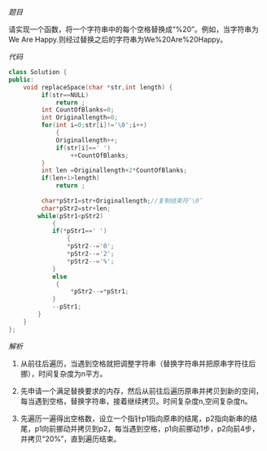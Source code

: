 *题目*

请实现一个函数，将一个字符串中的每个空格替换成“%20”。例如，当字符串为We Are Happy.则经过替换之后的字符串为We%20Are%20Happy。

*代码*

```C++
class Solution {
public:
    void replaceSpace(char *str,int length) {
         if(str==NULL)
             return ;
         int CountOfBlanks=0;
         int Originallength=0;
         for(int i=0;str[i]!='\0';i++)
             {
             Originallength++;
             if(str[i]==' ')
                 ++CountOfBlanks;
         }
         int len =Originallength+2*CountOfBlanks;
         if(len+1>length)
             return ;
          
         char*pStr1=str+Originallength;//复制结束符‘\0’
         char*pStr2=str+len;
        while(pStr1<pStr2)
            {
            if(*pStr1==' ')
                {
                *pStr2--='0';
                *pStr2--='2';
                *pStr2--='%';    
            }
            else
             {
                 *pStr2--=*pStr1;
            }
            --pStr1;
        }
    }
};
```

*解析*

1. 从前往后遍历，当遇到空格就把调整字符串（替换字符串并把原串字符往后挪），时间复杂度为n平方。

2. 先申请一个满足替换要求的内存，然后从前往后遍历原串并拷贝到新的空间，每当遇到空格，替换字符串，接着继续拷贝。时间复杂度n,空间复杂度n。

3. 先遍历一遍得出空格数，设立一个指针p1指向原串的结尾，p2指向新串的结尾，p1向前挪动并拷贝到p2，每当遇到空格，p1向前挪动1步，p2向前4步，并拷贝“20%”，直到遍历结束。